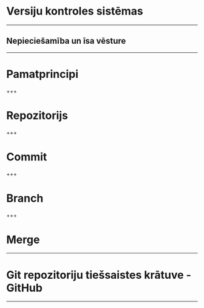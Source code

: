 # Versiju kontroles sistēmas

---

## Nepieciešamība un īsa vēsture

---

# Pamatprincipi

+++

# Repozitorijs

+++

# Commit

+++

# Branch

+++

# Merge

---

# Git repozitoriju tiešsaistes krātuve - GitHub

---